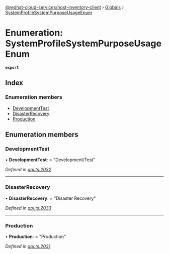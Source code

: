 [@redhat-cloud-services/host-inventory-client](../README.md) › [Globals](../globals.md) › [SystemProfileSystemPurposeUsageEnum](systemprofilesystempurposeusageenum.md)

# Enumeration: SystemProfileSystemPurposeUsageEnum

**`export`** 

## Index

### Enumeration members

* [DevelopmentTest](systemprofilesystempurposeusageenum.md#developmenttest)
* [DisasterRecovery](systemprofilesystempurposeusageenum.md#disasterrecovery)
* [Production](systemprofilesystempurposeusageenum.md#production)

## Enumeration members

###  DevelopmentTest

• **DevelopmentTest**: = "Development/Test"

*Defined in [api.ts:2032](https://github.com/RedHatInsights/javascript-clients/blob/master/packages/host-inventory/api.ts#L2032)*

___

###  DisasterRecovery

• **DisasterRecovery**: = "Disaster Recovery"

*Defined in [api.ts:2033](https://github.com/RedHatInsights/javascript-clients/blob/master/packages/host-inventory/api.ts#L2033)*

___

###  Production

• **Production**: = "Production"

*Defined in [api.ts:2031](https://github.com/RedHatInsights/javascript-clients/blob/master/packages/host-inventory/api.ts#L2031)*
